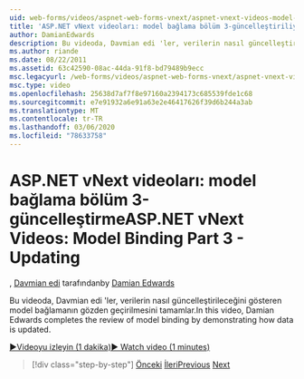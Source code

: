 ```yaml
---
uid: web-forms/videos/aspnet-web-forms-vnext/aspnet-vnext-videos-model-binding-part-3-updating
title: 'ASP.NET vNext videoları: model bağlama bölüm 3-güncelleştiriliyor | Microsoft Docs'
author: DamianEdwards
description: Bu videoda, Davmian edi 'ler, verilerin nasıl güncelleştirileceğini gösteren model bağlamanın gözden geçirilmesini tamamlar.
ms.author: riande
ms.date: 08/22/2011
ms.assetid: 63c42590-08ac-44da-91f8-bd79489b9ecc
msc.legacyurl: /web-forms/videos/aspnet-web-forms-vnext/aspnet-vnext-videos-model-binding-part-3-updating
msc.type: video
ms.openlocfilehash: 25638d7af7f8e97160a2394173c685539fde1c68
ms.sourcegitcommit: e7e91932a6e91a63e2e46417626f39d6b244a3ab
ms.translationtype: MT
ms.contentlocale: tr-TR
ms.lasthandoff: 03/06/2020
ms.locfileid: "78633758"
---
```

# <a name="aspnet-vnext-videos-model-binding-part-3---updating"></a><span data-ttu-id="faa38-103">ASP.NET vNext videoları: model bağlama bölüm 3-güncelleştirme</span><span class="sxs-lookup"><span data-stu-id="faa38-103">ASP.NET vNext Videos: Model Binding Part 3 - Updating</span></span>

<span data-ttu-id="faa38-104">, [Davmian edi](https://github.com/DamianEdwards) tarafından</span><span class="sxs-lookup"><span data-stu-id="faa38-104">by [Damian Edwards](https://github.com/DamianEdwards)</span></span>

<span data-ttu-id="faa38-105">Bu videoda, Davmian edi 'ler, verilerin nasıl güncelleştirileceğini gösteren model bağlamanın gözden geçirilmesini tamamlar.</span><span class="sxs-lookup"><span data-stu-id="faa38-105">In this video, Damian Edwards completes the review of model binding by demonstrating how data is updated.</span></span>

[<span data-ttu-id="faa38-106">&#9654;Videoyu izleyin (1 dakika)</span><span class="sxs-lookup"><span data-stu-id="faa38-106">&#9654; Watch video (1 minutes)</span></span>](https://channel9.msdn.com/Blogs/ASP-NET-Site-Videos/aspnet-vnext-videos-model-binding-part-3-updating)

> [!div class="step-by-step"]
> <span data-ttu-id="faa38-107">[Önceki](aspnet-vnext-videos-model-binding-part-2-filtering.md)
> [İleri](aspnet-45-web-forms-model-binding.md)</span><span class="sxs-lookup"><span data-stu-id="faa38-107">[Previous](aspnet-vnext-videos-model-binding-part-2-filtering.md)
[Next](aspnet-45-web-forms-model-binding.md)</span></span>
